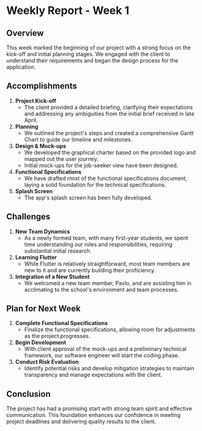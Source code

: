 # Weekly Report - Week 1

## Overview

This week marked the beginning of our project with a strong focus on the kick-off and initial planning stages. We engaged with the client to understand their requirements and began the design process for the application.

## Accomplishments

1. **Project Kick-off**
   - The client provided a detailed briefing, clarifying their expectations and addressing any ambiguities from the initial brief received in late April.
2. **Planning**
   - We outlined the project's steps and created a comprehensive Gantt Chart to guide our timeline and milestones.
3. **Design & Mock-ups**
   - We developed the graphical charter based on the provided logo and mapped out the user journey.
   - Initial mock-ups for the job-seeker view have been designed.
4. **Functional Specifications**
   - We have drafted most of the functional specifications document, laying a solid foundation for the technical specifications.
5. **Splash Screen**
   - The app's splash screen has been fully developed.

## Challenges

1. **New Team Dynamics**
   - As a newly formed team, with many first-year students, we spent time understanding our roles and responsibilities, requiring substantial initial research.
2. **Learning Flutter**
   - While Flutter is relatively straightforward, most team members are new to it and are currently building their proficiency.
3. **Integration of a New Student**
   - We welcomed a new team member, Pavlo, and are assisting him in acclimating to the school's environment and team processes.

## Plan for Next Week

1. **Complete Functional Specifications**
   - Finalize the functional specifications, allowing room for adjustments as the project progresses.
2. **Begin Development**
   - With client approval of the mock-ups and a preliminary technical framework, our software engineer will start the coding phase.
3. **Conduct Risk Evaluation**
   - Identify potential risks and develop mitigation strategies to maintain transparency and manage expectations with the client.

## Conclusion

The project has had a promising start with strong team spirit and effective communication. This foundation enhances our confidence in meeting project deadlines and delivering quality results to the client.
